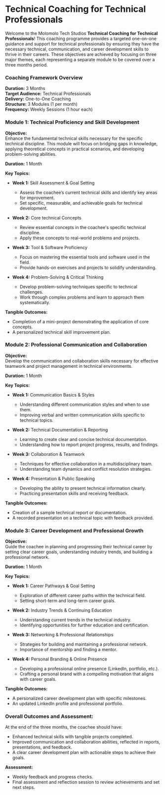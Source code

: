 # **Technical Coaching for Technical Professionals**

Welcome to the Molomolo Tech Studios **Technical Coaching for Technical Professionals**! This coaching programme provides a targeted one-on-one guidance and support for technical professionals by ensuring they have the necessary technical, communication, and career development skills to thrive in their careers. These objectives are achieved by focusing on three major themes, each representing a separate module to be covered over a three months period.

### Coaching Framework Overview

**Duration:** 3 Months  
**Target Audience:** Technical Professionals  
**Delivery:** One-to-One Coaching  
**Structure:** 3 Modules (1 per month)  
**Frequency:** Weekly Sessions (1 hour each)  

### **Module 1: Technical Proficiency and Skill Development**

**Objective:**  
Enhance the fundamental technical skills necessary for the specific technical discipline. This module will focus on bridging gaps in knowledge, applying theoretical concepts in practical scenarios, and developing problem-solving abilities.

**Duration:** 1 Month

**Key Topics:**
- **Week 1:** Skill Assessment & Goal Setting
  - Assess the coachee’s current technical skills and identify key areas for improvement.
  - Set specific, measurable, and achievable goals for technical development.

- **Week 2:** Core technical Concepts
  - Review essential concepts in the coachee's specific technical discipline.
  - Apply these concepts to real-world problems and projects.

- **Week 3:** Tool & Software Proficiency
  - Focus on mastering the essential tools and software used in the field.
  - Provide hands-on exercises and projects to solidify understanding.

- **Week 4:** Problem-Solving & Critical Thinking
  - Develop problem-solving techniques specific to technical challenges.
  - Work through complex problems and learn to approach them systematically.

**Tangible Outcomes:**
- Completion of a mini-project demonstrating the application of core concepts.
- A personalized technical skill improvement plan.

### **Module 2: Professional Communication and Collaboration**

**Objective:**  
Develop the communication and collaboration skills necessary for effective teamwork and project management in technical environments.

**Duration:** 1 Month

**Key Topics:**
- **Week 1:** Communication Basics & Styles
  - Understanding different communication styles and when to use them.
  - Improving verbal and written communication skills specific to technical topics.

- **Week 2:** Technical Documentation & Reporting
  - Learning to create clear and concise technical documentation.
  - Understanding how to report project progress, results, and findings.

- **Week 3:** Collaboration & Teamwork
  - Techniques for effective collaboration in a multidisciplinary team.
  - Understanding team dynamics and conflict resolution strategies.

- **Week 4:** Presentation & Public Speaking
  - Developing the ability to present technical information clearly.
  - Practicing presentation skills and receiving feedback.

**Tangible Outcomes:**
- Creation of a sample technical report or documentation.
- A recorded presentation on a technical topic with feedback provided.

### **Module 3: Career Development and Professional Growth**

**Objective:**  
Guide the coachee in planning and progressing their technical career by setting clear career goals, understanding industry trends, and building a professional network.

**Duration:** 1 Month

**Key Topics:**
- **Week 1:** Career Pathways & Goal Setting
  - Exploration of different career paths within the technical field.
  - Setting short-term and long-term career goals.

- **Week 2:** Industry Trends & Continuing Education
  - Understanding current trends in the technical industry.
  - Identifying opportunities for further education and certification.

- **Week 3:** Networking & Professional Relationships
  - Strategies for building and maintaining a professional network.
  - Importance of mentorship and finding a mentor.

- **Week 4:** Personal Branding & Online Presence
  - Developing a professional online presence (LinkedIn, portfolio, etc.).
  - Crafting a personal brand with a compelling motivation that aligns with career goals.

**Tangible Outcomes:**
- A personalized career development plan with specific milestones.
- An updated LinkedIn profile and professional portfolio.

### **Overall Outcomes and Assessment:**
At the end of the three months, the coachee should have:
- Enhanced technical skills with tangible projects completed.
- Improved communication and collaboration abilities, reflected in reports, presentations, and feedback.
- A clear career development plan with actionable steps to achieve their goals.

**Assessment:**  
- Weekly feedback and progress checks.
- Final assessment and reflection session to review achievements and set next steps.
